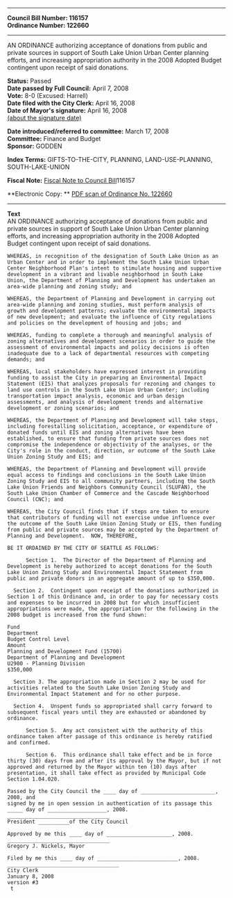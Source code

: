 * * * * *  
  
**Council Bill Number: [](#h0)[](#h2)116157**   
**Ordinance Number: 122660**  
  
* * * * *  
  
AN ORDINANCE authorizing acceptance of donations from public and private sources in support of South Lake Union Urban Center planning efforts, and increasing appropriation authority in the 2008 Adopted Budget contingent upon receipt of said donations.  
  
**Status:** Passed   
**Date passed by Full Council:** April 7, 2008   
**Vote:** 8-0 (Excused: Harrell)   
**Date filed with the City Clerk:** April 16, 2008   
**Date of Mayor's signature:** April 16, 2008   
[(about the signature date)](/~public/approvaldate.htm)   
  
  
**Date introduced/referred to committee:** March 17, 2008   
**Committee:** Finance and Budget   
**Sponsor:** GODDEN   
  
**Index Terms:** GIFTS-TO-THE-CITY, PLANNING, LAND-USE-PLANNING, SOUTH-LAKE-UNION  
  
**Fiscal Note:** [Fiscal Note to Council Bill](http://clerk.seattle.gov/~public/fnote/116157.htm)[](#h1)[](#h3)116157  
  
**Electronic Copy: ** [PDF scan of Ordinance No. 122660](/~archives/Ordinances/Ord_122660.pdf)  
  
* * * * *  
  
**Text**  
    AN ORDINANCE authorizing acceptance of donations from public and  
    private sources in support of South Lake Union Urban Center planning  
    efforts, and increasing appropriation authority in the 2008 Adopted  
    Budget contingent upon receipt of said donations.  
  
    WHEREAS, in recognition of the designation of South Lake Union as an  
    Urban Center and in order to implement the South Lake Union Urban  
    Center Neighborhood Plan's intent to stimulate housing and supportive  
    development in a vibrant and livable neighborhood in South Lake  
    Union, the Department of Planning and Development has undertaken an  
    area-wide planning and zoning study; and  
  
    WHEREAS, the Department of Planning and Development in carrying out  
    area-wide planning and zoning studies, must perform analysis of  
    growth and development patterns; evaluate the environmental impacts  
    of new development; and evaluate the influence of City regulations  
    and policies on the development of housing and jobs; and  
  
    WHEREAS, funding to complete a thorough and meaningful analysis of  
    zoning alternatives and development scenarios in order to guide the  
    assessment of environmental impacts and policy decisions is often  
    inadequate due to a lack of departmental resources with competing  
    demands; and  
  
    WHEREAS, local stakeholders have expressed interest in providing  
    funding to assist the City in preparing an Environmental Impact  
    Statement (EIS) that analyzes proposals for rezoning and changes to  
    land use controls in the South Lake Union Urban Center; including  
    transportation impact analysis, economic and urban design  
    assessments, and analysis of development trends and alternative  
    development or zoning scenarios; and  
  
    WHEREAS, the Department of Planning and Development will take steps,  
    including forestalling solicitation, acceptance, or expenditure of  
    donated funds until EIS and zoning alternatives have been  
    established, to ensure that funding from private sources does not  
    compromise the independence or objectivity of the analyses, or the  
    City's role in the conduct, direction, or outcome of the South Lake  
    Union Zoning Study and EIS; and  
  
    WHEREAS, the Department of Planning and Development will provide  
    equal access to findings and conclusions in the South Lake Union  
    Zoning Study and EIS to all community partners, including the South  
    Lake Union Friends and Neighbors Community Council (SLUFAN), the  
    South Lake Union Chamber of Commerce and the Cascade Neighborhood  
    Council (CNC); and  
  
    WHEREAS, the City Council finds that if steps are taken to ensure  
    that contributors of funding will not exercise undue influence over  
    the outcome of the South Lake Union Zoning Study or EIS, then funding  
    from public and private sources may be accepted by the Department of  
    Planning and Development.  NOW, THEREFORE,  
  
    BE IT ORDAINED BY THE CITY OF SEATTLE AS FOLLOWS:  
  
          Section 1.  The Director of the Department of Planning and  
    Development is hereby authorized to accept donations for the South  
    Lake Union Zoning Study and Environmental Impact Statement from  
    public and private donors in an aggregate amount of up to $350,000.  
  
      Section 2.  Contingent upon receipt of the donations authorized in  
    Section 1 of this Ordinance and, in order to pay for necessary costs  
    and expenses to be incurred in 2008 but for which insufficient  
    appropriations were made, the appropriation for the following in the  
    2008 budget is increased from the fund shown:  
  
    Fund  
    Department  
    Budget Control Level  
    Amount  
    Planning and Development Fund (15700)  
    Department of Planning and Development  
    U2900 - Planning Division  
    $350,000  
  
      Section 3. The appropriation made in Section 2 may be used for  
    activities related to the South Lake Union Zoning Study and  
    Environmental Impact Statement and for no other purpose.  
  
      Section 4.  Unspent funds so appropriated shall carry forward to  
    subsequent fiscal years until they are exhausted or abandoned by  
    ordinance.  
  
          Section 5.  Any act consistent with the authority of this  
    ordinance taken after passage of this ordinance is hereby ratified  
    and confirmed.  
  
          Section 6.  This ordinance shall take effect and be in force  
    thirty (30) days from and after its approval by the Mayor, but if not  
    approved and returned by the Mayor within ten (10) days after  
    presentation, it shall take effect as provided by Municipal Code  
    Section 1.04.020.  
  
    Passed by the City Council the ____ day of ________________________, 2008, and  
    signed by me in open session in authentication of its passage this  _____ day of ___________________, 2008.  
    _________________________________  
    President __________of the City Council  
  
    Approved by me this ____ day of _____________________, 2008.  
    _________________________________  
    Gregory J. Nickels, Mayor  
  
    Filed by me this ____ day of __________________________, 2008.  
    ____________________________________  
    City Clerk  
    January 8, 2008  
    version #3  
     t  
